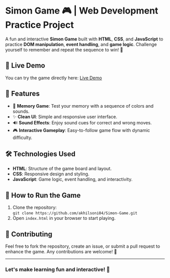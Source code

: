 # Simon Game 🎮 | Web Development Practice Project

A fun and interactive **Simon Game** built with **HTML**, **CSS**, and **JavaScript** to practice **DOM manipulation**, **event handling**, and **game logic**. Challenge yourself to remember and repeat the sequence to win! 🚀

## 🔗 Live Demo
You can try the game directly here: [Live Demo](https://akhilsoni04.github.io/Simon-Game/)  

## 📱 Features
- 🎯 **Memory Game**: Test your memory with a sequence of colors and sounds.
- ✨ **Clean UI**: Simple and responsive user interface.
- 🔊 **Sound Effects**: Enjoy sound cues for correct and wrong moves.
- 🎮 **Interactive Gameplay**: Easy-to-follow game flow with dynamic difficulty.

## 🛠 Technologies Used
- **HTML**: Structure of the game board and layout.
- **CSS**: Responsive design and styling.
- **JavaScript**: Game logic, event handling, and interactivity.

## 🚀 How to Run the Game
1. Clone the repository:  
   `git clone https://github.com/akhilsoni04/Simon-Game.git`
2. Open `index.html` in your browser to start playing.

## 🤝 Contributing
Feel free to fork the repository, create an issue, or submit a pull request to enhance the game. Any contributions are welcome! 🎉

---

### Let's make learning fun and interactive! 🎉
